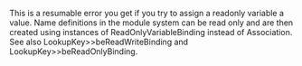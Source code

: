 This is a resumable error you get if you try to assign a readonly variable a value.
Name definitions in the module system can be read only and are then created using instances of ReadOnlyVariableBinding instead of Association.
See also LookupKey>>beReadWriteBinding and LookupKey>>beReadOnlyBinding.

